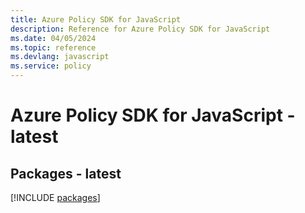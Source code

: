 ```yaml
---
title: Azure Policy SDK for JavaScript
description: Reference for Azure Policy SDK for JavaScript
ms.date: 04/05/2024
ms.topic: reference
ms.devlang: javascript
ms.service: policy
---
```

# Azure Policy SDK for JavaScript - latest
## Packages - latest
[!INCLUDE [packages](policy-index.md)]